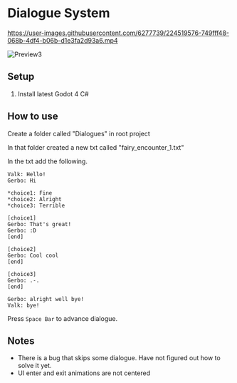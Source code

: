 # Dialogue System

https://user-images.githubusercontent.com/6277739/224519576-749fff48-068b-4df4-b06b-d1e3fa2d93a6.mp4

![Preview3](https://user-images.githubusercontent.com/6277739/224518350-491ff4a9-d026-4c52-a462-ca3780750914.PNG)

## Setup
1. Install latest Godot 4 C#

## How to use
Create a folder called "Dialogues" in root project

In that folder created a new txt called "fairy_encounter_1.txt"

In the txt add the following.

```
Valk: Hello!
Gerbo: Hi

*choice1: Fine
*choice2: Alright
*choice3: Terrible

[choice1]
Gerbo: That's great!
Gerbo: :D
[end]

[choice2]
Gerbo: Cool cool
[end]

[choice3]
Gerbo: .-.
[end]

Gerbo: alright well bye!
Valk: bye!
```

Press `Space Bar` to advance dialogue.

## Notes
- There is a bug that skips some dialogue. Have not figured out how to solve it yet.
- UI enter and exit animations are not centered
